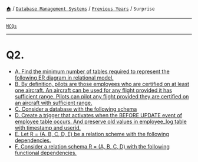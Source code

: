 [`🏠`](/) / [`Database Management Systems`](/s/dbms/) / [`Previous Years`](/s/dbms/previous-years/) / `Surprise`

<hr />

[`MCQs`](/s/dbms/mcqs/)

<hr />

# Q2.

* [A. Find the minimum number of tables required to represent the following ER diagram in relational model.](/s/dbms/previous-years/surprise/q2#q2a-find-the-minimum-number-of-tables-required-to-represent-the-following-er-diagram-in-relational-model)
* [B. By definition, pilots are those employees who are certified on at least one aircraft. An aircraft can be used for any flight provided it has sufficient range. Pilots can pilot any flight provided they are certified on an aircraft with sufficient range.](/s/dbms/previous-years/surprise/q2#q2b-by-definition-pilots-are-those-employees-who-are-certified-on-at-least-one-aircraft-an-aircraft-can-be-used-for-any-flight-provided-it-has-sufficient-range-pilots-can-pilot-any-flight-provided-they-are-certified-on-an-aircraft-with-sufficient-range)
* [C. Consider a database with the following schema](/s/dbms/previous-years/surprise/q2#q2c-consider-a-database-with-the-following-schema)
* [D. Create a trigger that activates when the BEFORE UPDATE event of employee table occurs. And preserve old values in employee_log table with timestamp and userid.](/s/dbms/previous-years/surprise/q2#q2d-create-a-trigger-that-activates-when-the-before-update-event-of-employee-table-occurs-and-preserve-old-values-in-employee_log-table-with-timestamp-and-userid)
* [E. Let R = (A, B, C, D, E) be a relation scheme with the following dependencies.](/s/dbms/previous-years/surprise/q2#q2e-let-r--a-b-c-d-e-be-a-relation-scheme-with-the-following-dependencies)
* [F. Consider a relation schema R = (A, B, C, D) with the following functional dependencies.](/s/dbms/previous-years/surprise/q2#q2f-consider-a-relation-schema-r--a-b-c-d-with-the-following-functional-dependencies)
